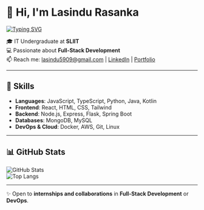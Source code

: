 # 👋 Hi, I'm Lasindu Rasanka  

[![Typing SVG](https://readme-typing-svg.demolab.com?font=Fira+Code&pause=900&color=22F729&width=435&lines=Full-Stack+Developer;MERN+Stack+Enthusiast;AI%2FML+Learner)](https://git.io/typing-svg)  

🎓 IT Undergraduate at **SLIIT**  
💻 Passionate about **Full-Stack Development**  
📫 Reach me: [lasindu5909@gmail.com](mailto:lasindu5909@gmail.com) | [LinkedIn](https://www.linkedin.com/in/lasindu-rasanka) | [Portfolio](https://lasindu-rasanka.github.io/Portfolio-App/)  

---

## 🚀 Skills  
- **Languages**: JavaScript, TypeScript, Python, Java, Kotlin  
- **Frontend**: React, HTML, CSS, Tailwind  
- **Backend**: Node.js, Express, Flask, Spring Boot  
- **Databases**: MongoDB, MySQL  
- **DevOps & Cloud**: Docker, AWS, Git, Linux  

---

## 📊 GitHub Stats  
![GitHub Stats](https://github-readme-stats.vercel.app/api?username=Lasindu-Rasanka&show_icons=true&theme=radical)  
![Top Langs](https://github-readme-stats.vercel.app/api/top-langs/?username=Lasindu-Rasanka&layout=compact&theme=radical)  

---

✨ Open to **internships and collaborations** in **Full-Stack Development** or **DevOps**.  
